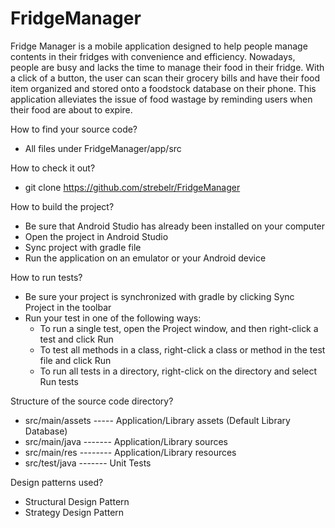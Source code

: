 # FridgeManager
Fridge Manager is a mobile application designed to help people manage contents in their fridges with convenience and efficiency. Nowadays, people are busy and lacks the time to manage their food in their fridge. With a click of a button, the user can scan their grocery bills and have their food item organized and stored onto a foodstock database on their phone. This application alleviates the issue of food wastage by reminding users when their food are about to expire.

How to find your source code?
- All files under FridgeManager/app/src

How to check it out?
- git clone https://github.com/strebelr/FridgeManager

How to build the project?
- Be sure that Android Studio has already been installed on your computer
- Open the project in Android Studio
- Sync project with gradle file 
- Run the application on an emulator or your Android device 

How to run tests?
- Be sure your project is synchronized with gradle by clicking Sync Project in the toolbar
- Run your test in one of the following ways:
    - To run a single test, open the Project window, and then right-click a test and click Run
    - To test all methods in a class, right-click a class or method in the test file and click Run
    - To run all tests in a directory, right-click on the directory and select Run tests

Structure of the source code directory?
- src/main/assets ----- Application/Library assets (Default Library Database)
- src/main/java ------- Application/Library sources
- src/main/res -------- Application/Library resources
- src/test/java ------- Unit Tests

Design patterns used?
- Structural Design Pattern
- Strategy Design Pattern
